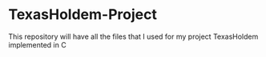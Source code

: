 # TexasHoldem-Project
This repository will have all the files that I used for my project TexasHoldem implemented in C
